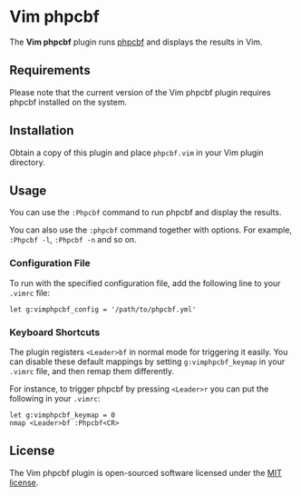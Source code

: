 # Vim phpcbf

The **Vim phpcbf** plugin runs [phpcbf](https://github.com/squizlabs/PHP_CodeSniffer/wiki/Fixing-Errors-Automatically) and displays the results in Vim.

## Requirements

Please note that the current version of the Vim phpcbf plugin requires phpcbf installed on the system.

## Installation

Obtain a copy of this plugin and place `phpcbf.vim` in your Vim plugin directory.

## Usage

You can use the `:Phpcbf` command to run phpcbf and display the results.

You can also use the `:phpcbf` command together with options. For example, `:Phpcbf -l`, `:Phpcbf -n` and so on.

### Configuration File

To run with the specified configuration file, add the following line to your `.vimrc` file:

```viml
let g:vimphpcbf_config = '/path/to/phpcbf.yml'
```

### Keyboard Shortcuts

The plugin registers `<Leader>bf` in normal mode
for triggering it easily. You can disable these default mappings by setting
`g:vimphpcbf_keymap` in your `.vimrc` file, and then remap them differently.

For instance, to trigger phpcbf by pressing `<Leader>r` you can put the following in
your `.vimrc`:

```viml
let g:vimphpcbf_keymap = 0
nmap <Leader>bf :Phpcbf<CR>
```

## License

The Vim phpcbf plugin is open-sourced software licensed under the [MIT license](http://opensource.org/licenses/MIT).
